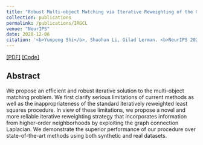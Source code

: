 ```yaml
---
title: "Robust Multi-object Matching via Iterative Reweighting of the Graph Connection Laplacian"
collection: publications
permalink: /publications/IRGCL
venue: "NeurIPS"
date: 2020-12-06
citation: '<b>Yunpeng Shi</b>, Shaohan Li, Gilad Lerman. <b>NeurIPS 2020</b>.'
---
```

[[PDF]](https://arxiv.org/pdf/2006.06658.pdf) [[Code]](https://github.com/yunpeng-shi/IRGCL)


## Abstract
We propose an efficient and robust iterative solution to the multi-object matching problem. We first
clarify serious limitations of current methods as well as the inappropriateness of the standard iteratively
reweighted least squares procedure. In view of these limitations, we propose a novel and more reliable
iterative reweighting strategy that incorporates information from higher-order neighborhoods by
exploiting the graph connection Laplacian. We demonstrate the superior performance of our procedure
over state-of-the-art methods using both synthetic and real datasets.
